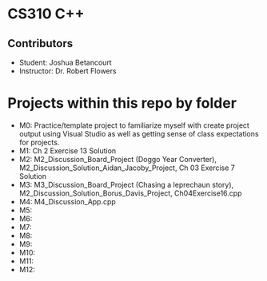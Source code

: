 # CS310 C++

## Contributors
- Student: Joshua Betancourt
- Instructor: Dr. Robert Flowers


# Projects within this repo by folder
- M0: Practice/template project to familiarize myself with create project output using Visual Studio as well as getting sense of class expectations for projects.
- M1: Ch 2 Exercise 13 Solution
- M2: M2_Discussion_Board_Project (Doggo Year Converter), M2_Discussion_Solution_Aidan_Jacoby_Project, Ch 03 Exercise 7 Solution
- M3: M3_Discussion_Board_Project (Chasing a leprechaun story), M2_Discussion_Solution_Borus_Davis_Project, Ch04Exercise16.cpp
- M4: M4_Discussion_App.cpp
- M5:
- M6:
- M7:
- M8:
- M9:
- M10:
- M11:
- M12: